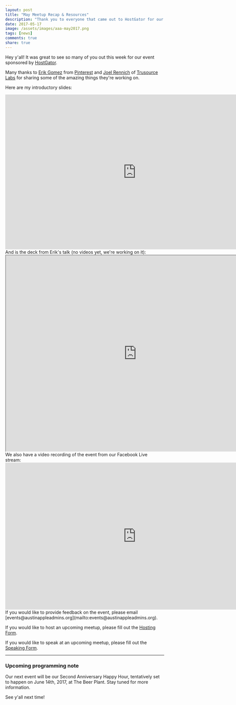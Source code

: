 ```yaml
---
layout: post
title: "May Meetup Recap & Resources"
description: "Thank you to everyone that came out to HostGator for our May Meetup! Here are the resources from the event."
date: 2017-05-17
image: /assets/images/aaa-may2017.png
tags: [news]
comments: true
share: true
---
```


Hey y'all! It was great to see so many of you out this week for our event sponsored by [HostGator](http://www.hostgator.com/about).


Many thanks to [Erik Gomez](http://blog.eriknicolasgomez.com/) from [Pinterest](https://about.pinterest.com/en) and [Joel Rennich](https://gitlab.com/Mactroll) of [Trusource Labs](https://www.trusourcelabs.com/) for sharing some of the amazing things they're working on.

Here are my introductory slides:

<iframe src="https://docs.google.com/presentation/d/1ALEw2DgL7GNdA0zNzjT4kH_Gr6ousQ8-8ko0h2NGDsk/embed?start=false&loop=false&delayms=5000" frameborder="0" width="828" height="491" allowfullscreen="true" mozallowfullscreen="true" webkitallowfullscreen="true"></iframe>

<br />
And is the deck from Erik's talk &#40;no videos yet, we're working on it&#41;:

<iframe src="https://drive.google.com/file/d/0B9YF2rXikRlDRzVTX1pMVWM2bUk/preview" width="828" height="621"></iframe>

<br />
We also have a video recording of the event from our Facebook Live stream:

<iframe src="https://www.facebook.com/plugins/video.php?href=https%3A%2F%2Fwww.facebook.com%2Faustinappleadmins%2Fvideos%2F1367919889955345%2F&show_text=0&width=560" width="828" height="466" style="border:none;overflow:hidden" scrolling="no" frameborder="0" allowTransparency="true" allowFullScreen="true"></iframe>

<br />
If you would like to provide feedback on the event, please email [events@austinappleadmins.org](mailto:events@austinappleadmins.org).

If you would like to host an upcoming meetup, please fill out the [Hosting Form](https://goo.gl/forms/cKaOxNaMgm0N8M4c2).

If you would like to speak at an upcoming meetup, please fill out the [Speaking Form](https://goo.gl/forms/SlplkdmkkyKpG7982).

---

### Upcoming programming note

Our next event will be our Second Anniversary Happy Hour, tentatively set to happen on June 14th, 2017, at The Beer Plant. Stay tuned for more information.

See y'all next time!
